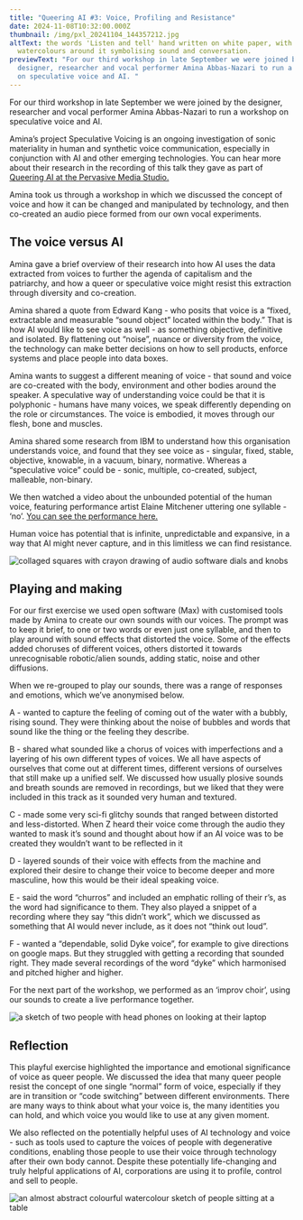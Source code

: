 ```yaml
---
title: "Queering AI #3: Voice, Profiling and Resistance"
date: 2024-11-08T10:32:00.000Z
thumbnail: /img/pxl_20241104_144357212.jpg
altText: the words 'Listen and tell' hand written on white paper, with abstract
  watercolours around it symbolising sound and conversation.
previewText: "For our third workshop in late September we were joined by the
  designer, researcher and vocal performer Amina Abbas-Nazari to run a workshop
  on speculative voice and AI. "
---
```

For our third workshop in late September we were joined by the designer, researcher and vocal performer Amina Abbas-Nazari to run a workshop on speculative voice and AI. 



Amina’s project Speculative Voicing is an ongoing investigation of sonic materiality in human and synthetic voice communication, especially in conjunction with AI and other emerging technologies. You can hear more about their research in the recording of this talk they gave as part of [Queering AI at the Pervasive Media Studio.](https://www.youtube.com/watch?v=2kR1FZO9mUM&list=PLbP2rruaw4OvyHmG5tYtqgtJ67xIJ5rOf&index=7)



Amina took us through a workshop in which we discussed the concept of voice and how it can be changed and manipulated by technology, and then co-created an audio piece formed from our own vocal experiments. 



## The voice versus AI



Amina gave a brief overview of their research into how AI uses the data extracted from voices to further the agenda of capitalism and the patriarchy, and how a queer or speculative voice might resist this extraction through diversity and co-creation.



Amina shared a quote from Edward Kang - who posits that voice is a “fixed, extractable and measurable “sound object” located within the body.” That is how AI would like to see voice as well - as something objective, definitive and isolated. By flattening out “noise”, nuance or diversity from the voice, the technology can make better decisions on how to sell products, enforce systems and place people into data boxes. 



Amina wants to suggest a different meaning of voice - that sound and voice are co-created with the body, environment and other bodies around the speaker. A speculative way of understanding voice could be that it is polyphonic - humans have many voices, we speak differently depending on the role or circumstances. The voice is embodied, it moves through our flesh, bone and muscles. 



Amina shared some research from IBM to understand how this organisation understands voice, and found that they see voice as - singular, fixed, stable, objective, knowable, in a vacuum, binary, normative. Whereas a “speculative voice” could be - sonic, multiple, co-created, subject, malleable, non-binary.



We then watched a video about the unbounded potential of the human voice, featuring performance artist Elaine Mitchener uttering one syllable - ‘no’.  [You can see the performance here.](https://fraenkelgallery.com/conversations/watch/elaine-mitchener-performs-christian-marclays-no)



Human voice has potential that is infinite, unpredictable and expansive, in a way that AI might never capture, and in this limitless we can find resistance. 



![collaged squares with crayon drawing of audio software dials and knobs](/img/pxl_20241104_144339197.jpg)



## Playing and making



For our first exercise we used open software (Max) with customised tools made by Amina to create our own sounds with our voices. The prompt was to keep it brief, to one or two words or even just one syllable, and then to play around with sound effects that distorted the voice. Some of the effects added choruses of different voices, others distorted it towards unrecognisable robotic/alien sounds, adding static, noise and other diffusions.



When we re-grouped to play our sounds, there was a range of responses and emotions, which we’ve anonymised below.



A - wanted to capture the feeling of coming out of the water with a bubbly, rising sound. They were thinking about the noise of bubbles and words that sound like the thing or the feeling they describe.

B - shared what sounded like a chorus of voices with imperfections and a layering of his own different types of voices. We all have aspects of ourselves that come out at different times, different versions of ourselves that still make up a unified self. We discussed how usually plosive sounds and breath sounds are removed in recordings, but we liked that they were included in this track as it sounded very human and textured.

C - made some very sci-fi glitchy sounds that ranged between distorted and less-distorted. When Z heard their voice come through the audio they wanted to mask it’s sound and thought about how if an AI voice was to be created they wouldn’t want to be reflected in it

D - layered sounds of their voice with effects from the machine and explored their desire to change their voice to become deeper and more masculine, how this would be their ideal speaking voice.

E - said the word “churros” and included an emphatic rolling of their r’s, as the word had significance to them. They also played a snippet of a recording where they say “this didn’t work”, which we discussed as something that AI would never include, as it does not “think out loud”.

F - wanted a “dependable, solid Dyke voice”, for example to give directions on google maps. But they struggled with getting a recording that sounded right. They made several recordings of the word “dyke” which harmonised and pitched higher and higher. 



For the next part of the workshop, we performed as an ‘improv choir’, using our sounds to create a live performance together.



![a sketch of two people with head phones on looking at their laptop](/img/pxl_20241104_144312825.jpg)



## Reflection



This playful exercise highlighted the importance and emotional significance of voice as queer people. We discussed the idea that many queer people resist the concept of one single “normal” form of voice, especially if they are in transition or “code switching” between different environments. There are many ways to think about what your voice is, the many identities you can hold, and which voice you would like to use at any given moment.



We also reflected on the potentially helpful uses of AI technology and voice - such as tools used to capture the voices of people with degenerative conditions, enabling those people to use their voice through technology after their own body cannot. Despite these potentially life-changing and truly helpful applications of AI, corporations are using it to profile, control and sell to people.



![an almost abstract colourful watercolour sketch of people sitting at a table](/img/pxl_20241104_144258049.jpg)

